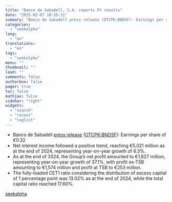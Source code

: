 ```yaml
---
title: "Banco de Sabadell, S.A. reports FY results"
date: "2025-02-07 10:35:11"
summary: "Banco de Sabadell press release (OTCPK:BNDSF): Earnings per share of €0.32 Net interest income followed a positive trend, reaching €5,021 million as at the end of 2024, representing year-on-year growth of 6.3%. As at the end of 2024, the Group’s net profit amounted to €1,827 million, representing year-on-year growth of..."
categories:
  - "seekalpha"
lang:
  - "en"
translations:
  - "en"
tags:
  - "seekalpha"
menu: ""
thumbnail: ""
lead: ""
comments: false
authorbox: false
pager: true
toc: false
mathjax: false
sidebar: "right"
widgets:
  - "search"
  - "recent"
  - "taglist"
---
```


* Banco de Sabadell [press release](https://www.grupbancsabadell.com/corp/en/shareholders-and-investors/economic-and-financial-information.html#Row_1454335437096) ([OTCPK:BNDSF](https://seekingalpha.com/symbol/BNDSF "Banco de Sabadell, S.A.")): Earnings per share of €0.32
* Net interest income followed a positive trend, reaching €5,021 million as at the end of 2024, representing year-on-year growth of 6.3%.
* As at the end of 2024, the Group’s net profit amounted to €1,827 million, representing year-on-year growth of 37.1%, with profit ex-TSB amounting to €1,574 million and profit at TSB to €253 million.
* The fully-loaded CET1 ratio considering the distribution of excess capital of 1 percentage point was 13.02% as at the end of 2024, while the total capital ratio reached 17.60%.

[seekalpha](https://seekingalpha.com/news/4404986-banco-de-sabadell-sa-reports-q4-results)
